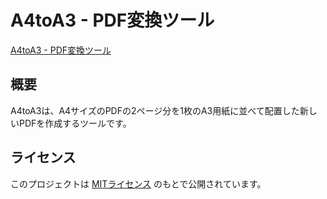 # A4toA3 - PDF変換ツール

[A4toA3 - PDF変換ツール](https://A4toA3.pages.dev/)

## 概要
A4toA3は、A4サイズのPDFの2ページ分を1枚のA3用紙に並べて配置した新しいPDFを作成するツールです。

## ライセンス
このプロジェクトは [MITライセンス](LICENSE) のもとで公開されています。
